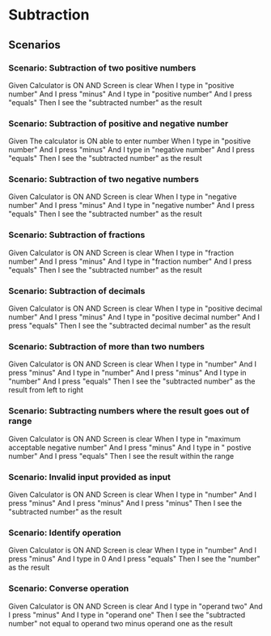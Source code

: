 # Subtraction

## Scenarios

### Scenario: Subtraction of two positive numbers

Given Calculator is ON AND Screen is clear
When I type in "positive number"
And I press "minus"
And I type in "positive number"
And I press "equals"
Then I see the "subtracted number" as the result

### Scenario: Subtraction of positive and negative number
  
  Given The calculator is ON able to enter number
  When I type in "positive number"
  And I press "minus"
  And I type in "negative number"
  And I press "equals"
  Then I see the "subtracted number" as the result

### Scenario: Subtraction of two negative numbers
  
  Given Calculator is ON AND Screen is clear
  When I type in "negative number"
  And I press "minus"
  And I type in "negative number"
  And I press "equals"
  Then I see the "subtracted number" as the result

### Scenario: Subtraction of fractions

  Given Calculator is ON AND Screen is clear
  When I type in "fraction number"
  And I press "minus"
  And I type in "fraction number"
  And I press "equals"
  Then I see the "subtracted number" as the result

### Scenario: Subtraction of decimals
  
  Given Calculator is ON AND Screen is clear
  When I type in "positive decimal number"
  And I press "minus"
  And I type in "positive decimal number"
  And I press "equals"
  Then I see the "subtracted decimal number" as the result

### Scenario: Subtraction of more than two numbers

  Given Calculator is ON AND Screen is clear
  When I type in "number"
  And I press "minus"
  And I type in "number"
  And I press "minus"
  And I type in "number"
  And I press "equals"
  Then I see the "subtracted number" as the result from left to right

### Scenario: Subtracting numbers where the result goes out of range

  Given Calculator is ON AND Screen is clear
  When I type in "maximum acceptable negative number"
  And I press "minus"
  And I type in " postive number"
  And I press "equals"
  Then I see the result within the range

### Scenario: Invalid input provided as input

  Given Calculator is ON AND Screen is clear
  When I type in "number"
  And I press "minus"
  And I press "minus"
  And I press "minus"
  Then I see the "subtracted number" as the result

### Scenario: Identify operation

  Given Calculator is ON AND Screen is clear
  When I type in "number"
  And I press "minus"
  And I type in 0
  And I press "equals"
  Then I see the "number" as the result

### Scenario: Converse operation

  Given Calculator is ON AND Screen is clear
  And I type in "operand two"
  And I press "minus"
  And I type in "operand one"
  Then I see the "subtracted number" not equal to
  operand two minus operand one as the result
